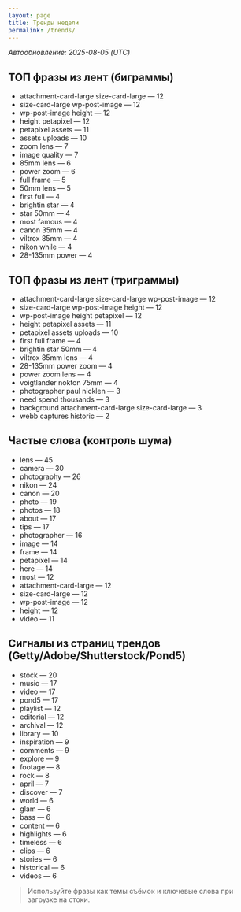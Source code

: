```yaml
---
layout: page
title: Тренды недели
permalink: /trends/
---
```


_Автообновление: 2025-08-05 (UTC)_

## ТОП фразы из лент (биграммы)
- attachment-card-large size-card-large — 12
- size-card-large wp-post-image — 12
- wp-post-image height — 12
- height petapixel — 12
- petapixel assets — 11
- assets uploads — 10
- zoom lens — 7
- image quality — 7
- 85mm lens — 6
- power zoom — 6
- full frame — 5
- 50mm lens — 5
- first full — 4
- brightin star — 4
- star 50mm — 4
- most famous — 4
- canon 35mm — 4
- viltrox 85mm — 4
- nikon while — 4
- 28-135mm power — 4

## ТОП фразы из лент (триграммы)
- attachment-card-large size-card-large wp-post-image — 12
- size-card-large wp-post-image height — 12
- wp-post-image height petapixel — 12
- height petapixel assets — 11
- petapixel assets uploads — 10
- first full frame — 4
- brightin star 50mm — 4
- viltrox 85mm lens — 4
- 28-135mm power zoom — 4
- power zoom lens — 4
- voigtlander nokton 75mm — 4
- photographer paul nicklen — 3
- need spend thousands — 3
- background attachment-card-large size-card-large — 3
- webb captures historic — 2

## Частые слова (контроль шума)
- lens — 45
- camera — 30
- photography — 26
- nikon — 24
- canon — 20
- photo — 19
- photos — 18
- about — 17
- tips — 17
- photographer — 16
- image — 14
- frame — 14
- petapixel — 14
- here — 14
- most — 12
- attachment-card-large — 12
- size-card-large — 12
- wp-post-image — 12
- height — 12
- video — 11

## Сигналы из страниц трендов (Getty/Adobe/Shutterstock/Pond5)
- stock — 20
- music — 17
- video — 17
- pond5 — 17
- playlist — 12
- editorial — 12
- archival — 12
- library — 10
- inspiration — 9
- comments — 9
- explore — 9
- footage — 8
- rock — 8
- april — 7
- discover — 7
- world — 6
- glam — 6
- bass — 6
- content — 6
- highlights — 6
- timeless — 6
- clips — 6
- stories — 6
- historical — 6
- videos — 6

> Используйте фразы как темы съёмок и ключевые слова при загрузке на стоки.
